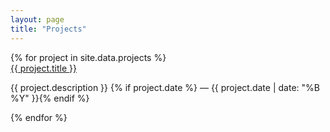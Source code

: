 ```yaml
---
layout: page
title: "Projects"
---
```


<div class="grid grid-cols-1 md:grid-cols-2 gap-4 gap-y-8 py-8">
{% for project in site.data.projects %}
<div>
<a href="{{ project.link }}" class="block mb-1">{{ project.title }}</a>
 <p>{{ project.description }} {% if project.date %}<span class="text-gray-400"> &mdash; {{ project.date | date: "%B %Y" }}</span>{% endif %}</p>
 </div>
{% endfor %}
</div>
